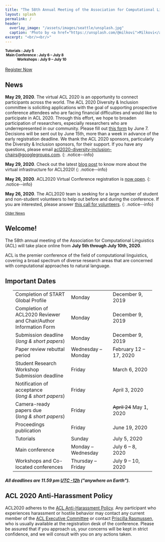 ```yaml
---
title: "The 58th Annual Meeting of the Association for Computational Linguistics"
layout: splash
permalink: /
header:
  overlay_image: "/assets/images/seattle/unsplash.jpg"
  caption: 'Photo by <a href="https://unsplash.com/@milkovi">Milkovi</a> on <a href="http://www.unsplash.com">Unsplash</a>'
excerpt: "<br/><br/>"
---
```

<div class="text-center">
    <span style="font-weight: bold; font-size: smaller;">
    Tutorials : July 5<br/>&nbsp;Main Conference : July 6 &ndash; July 8<br/>&nbsp;&nbsp;&nbsp;&nbsp;&nbsp;&nbsp;&nbsp;&nbsp;&nbsp;&nbsp;&nbsp;&nbsp;&nbsp;&nbsp;Workshops : July 9 &ndash; July 10</span>
    <br/><br/>       
    <a href="https://aclweb.org/conference/acl-2020-conference-registration/" target="_blank" class="btn btn--primary">Register Now</a>
</div>

<h2>News</h2>


**May 29, 2020**. The virtual ACL 2020 is an opportunity to connect participants across the world. The ACL 2020 Diversity & Inclusion committee is soliciting applications with the goal of supporting prospective conference attendees who are facing financial difficulties and would like to participate in ACL 2020. Through this effort, we hope to broaden participation of researchers, especially researchers who are underrepresented in our community. Please fill out [this form](https://forms.office.com/Pages/ResponsePage.aspx?id=y3NlOXjzaEubyBV1XAxR8-nGpYowZ2VHg83e19kLLsdUNFpGNzZVWEZMMktFMVM5T1FIVDZZT0k4US4u) by June 7. Decisions will be sent out by June 15th, more than a week in advance of the early registration deadline. We thank the ACL 2020 sponsors, particularly the Diversity & Inclusion sponsors, for their support. If you have any questions, please email [acl2020-diversity-inclusion-chairs@googlegroups.com](mailto:acl2020-diversity-inclusion-chairs@googlegroups.com). 
{: .notice--info} 

**May 29, 2020**. Check out the latest [blog post](/blog/intro-to-conference-infrastructure/) to know more about the virtual infrastructure for ACL2020! 
{: .notice--info} 

**May 26, 2020**. ACL2020 Virtual Conference registration is [now open](/registration/). 
{: .notice--info} 

**May 26, 2020**. The ACL2020 team is seeking for a large number of student and non-student volunteers to help out before and during the conference. If you are interested, please answer [this call for volunteers](/blog/call-for-volunteers/). 
{: .notice--info} 

<div class="text-center">
    <a href="/archive/" style="font-size: smaller; font-decoration: italic;">Older News</a>
</div>

<h2>Welcome!</h2>

The 58th annual meeting of the Association for Computational Linguistics (ACL) will take place online from <b>July 5th through July 10th, 2020</b>.

ACL is the premier conference of the field of computational linguistics, covering a broad spectrum of diverse research areas that are concerned with computational approaches to natural language.


<h2 id="dates">Important Dates</h2>
<center>
<table style="width: 90%">
    <tbody>
        <tr>
            <td style="width: 40%;">Completion of START Global Profile</td>
            <td style="width: 30%;">Monday</td>
            <td>December 9, 2019</td>
        </tr>
        <tr>
            <td style="width: 40%;">Completion of ACL2020 Reviewer and Chair/Author Information Form</td>
            <td style="width: 30%;">Monday</td>
            <td>December 9, 2019</td>
        </tr>
        <tr>
            <td style="width: 40%;">Submission deadline<br/>(<i>long &amp; short papers</i>)</td>
            <td style="width: 30%;">Monday</td>
            <td>December 9, 2019</td>
        </tr>
        <tr>
            <td style="width: 40%;">Paper review rebuttal period<br/></td>
            <td style="width: 30%;">Wednesday &ndash; Monday</td>
            <td>February 12 &ndash; 17, 2020</td>
        </tr>
        <tr>
            <td style="width: 40%;">Student Research Workshop Submission deadline<br/></td>
            <td style="width: 30%;">Friday</td>
            <td>March 6, 2020</td>
        </tr>       
        <tr>
            <td>Notification of acceptance<br/>(<i>long &amp; short papers</i>)</td>
            <td>Friday</td>
            <td>April 3, 2020</td>
        </tr>
        <tr>
          <td>Camera-ready papers due<br/>(<i>long &amp; short papers</i>)</td>
          <td>Friday</td>
          <td><strike>April 24</strike> May 1, 2020</td>
        </tr>
        <tr>
            <td>Proceedings publication</td>
            <td>Friday</td>
            <td>June 19, 2020</td>
        </tr>        
        <tr>
            <td>Tutorials</td>
            <td>Sunday</td>
            <td>July 5, 2020</td>
        </tr>        
        <tr>
            <td>Main conference</td>
            <td>Monday &ndash; Wednesday</td>
            <td>July 6 &ndash; 8, 2020</td>
        </tr>        
        <tr>
            <td>Workshops and Co-located conferences</td>
            <td>Thursday &ndash; Friday</td>
            <td>July 9 &ndash; 10, 2020</td>
        </tr>        
</tbody>
</table>
</center>
<h5>All deadlines are 11.59 pm <a target="_blank" href="https://www.timeanddate.com/time/zone/timezone/utc-12">UTC -12h</a> ("anywhere on Earth").</h5>

<h2>ACL 2020 Anti-Harassment Policy</h2>
ACL2020 adheres to the <a href="https://www.aclweb.org/adminwiki/index.php?title=Anti-Harassment_Policy">ACL Anti-Harassment Policy</a>. Any participant who experiences harassment or hostile behavior may contact any current member of the <a href="https://www.aclweb.org/portal/about">ACL Executive Committee</a> or contact <a href="mailto:acl@aclweb.org">Priscilla Rasmussen</a>, who is usually available at the registration desk of the conference. Please be assured that if you approach us, your concerns will be kept in strict confidence, and we will consult with you on any actions taken.
